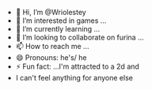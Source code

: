 - 👋 Hi, I’m @Wriolestey
- 👀 I’m interested in games ...
- 🌱 I’m currently learning  ...
- 💞️ I’m looking to collaborate on furina ...
- 📫 How to reach me ...
- 😄 Pronouns: he's/ he
- ⚡ Fun fact: ...I'm attracted to a 2d and
- I can't feel anything for anyone else 

<!---
Wriolestey/Wriolestey is a ✨ special ✨ repository because its `README.md` (this file) appears on your GitHub profile.
You can click the Preview link to take a look at your changes.
--->
